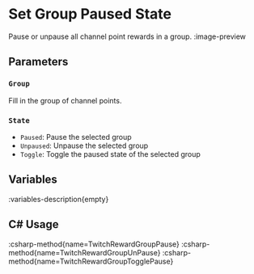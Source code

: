 # Set Group Paused State
Pause or unpause all channel point rewards in a group.
:image-preview

## Parameters
### `Group`
Fill in the group of channel points.

### `State`
- `Paused`: Pause the selected group
- `Unpaused`: Unpause the selected group
- `Toggle`: Toggle the paused state of the selected group

## Variables
:variables-description{empty}

## C# Usage
:csharp-method{name=TwitchRewardGroupPause}
:csharp-method{name=TwitchRewardGroupUnPause}
:csharp-method{name=TwitchRewardGroupTogglePause}